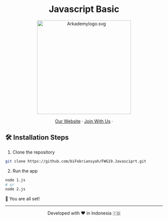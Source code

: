 <h1 align="center">
  Javascript Basic
</h1>

<p align="center"><img src="https://yt3.ggpht.com/ytc/AKedOLT7YD9x6PiR-CfbBbFC3wz2WatiIZFrI_I0v-6k=s900-c-k-c0x00ffffff-no-rj" width="300px" alt="Arkademylogo.svg" /></p>

<p align="center">
    <a href="https://www.fazztrack.com/" target="blank">Our Website</a>
    ·
    <a href="https://www.fazztrack.com/class/fullstack-website-dan-golang">Join With Us</a>
    ·
</p>

## 🛠️ Installation Steps

1. Clone the repository

```bash
git clone https://github.com/biFebriansyah/FWG19.Javasciprt.git
```

2. Run the app

```bash
node 1.js
# or
node 2.js
```

🌟 You are all set!

<hr>
<p align="center">
Developed with ❤️ in Indonesia 	🇮🇩
</p>
